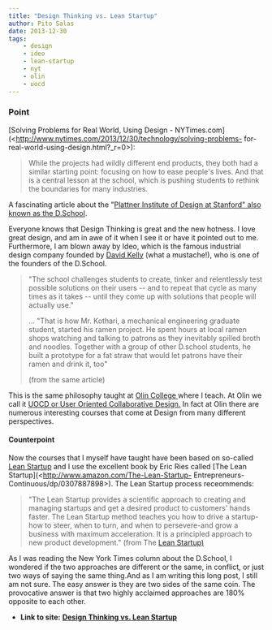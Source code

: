 ```yaml
---
title: "Design Thinking vs. Lean Startup"
author: Pito Salas
date: 2013-12-30
tags:
    - design
    - ideo
    - lean-startup
    - nyt
    - olin
    - uocd
---
```


### Point

[Solving Problems for Real World, Using Design -
NYTimes.com](<http://www.nytimes.com/2013/12/30/technology/solving-problems-
for-real-world-using-design.html?_r=0>):

> While the projects had wildly different end products, they both had a
> similar starting point: focusing on how to ease people's lives. And that is
> a central lesson at the school, which is pushing students to rethink the
> boundaries for many industries.

A fascinating article about the "[Plattner Institute of Design at Stanford"
also known as the D.School](<http://dschool.stanford.edu>).

 Everyone knows that Design Thinking is great and the new hotness. I love
great design, and am in awe of it when I see it or have it pointed out to me.
Furthermore, I am blown away by Ideo, which is the famous industrial design
company founded by [David Kelly](<http://www.ideo.com/people/david-kelley>)
(what a mustache!), who is one of the founders of the D.School.

> "The school challenges students to create, tinker and relentlessly test
> possible solutions on their users -- and to repeat that cycle as many times
> as it takes -- until they come up with solutions that people will actually
> use."
>
> … "That is how Mr. Kothari, a mechanical engineering graduate student,
> started his ramen project. He spent hours at local ramen shops watching and
> talking to patrons as they inevitably spilled broth and noodles. Together
> with a group of other D.school students, he built a prototype for a fat
> straw that would let patrons have their ramen and drink it, too"
>
> (from the same article)

This is the same philosophy taught at [Olin College
](<http://www.olin.edu>)where I teach. At Olin we call it [UOCD or User
Oriented Collaborative Design.](<http://design.olin.edu/courses/uocd/>) In
fact at Olin there are numerous interesting courses that come at Design from
many different perspectives.

#### Counterpoint

Now the courses that I myself have taught have been based on so-called [Lean
Startup](<http://theleanstartup.com>) and I use the excellent book by Eric
Ries called [The Lean Startup](<http://www.amazon.com/The-Lean-Startup-
Entrepreneurs-Continuous/dp/0307887898>). The Lean Startup process
receommends:

> "The Lean Startup provides a scientific approach to creating and managing
> startups and get a desired product to customers' hands faster. The Lean
> Startup method teaches you how to drive a startup-how to steer, when to
> turn, and when to persevere-and grow a business with maximum acceleration.
> It is a principled approach to new product development." (from The [Lean
> Startup)](<http://theleanstartup.com/principles>)

As I was reading the New York Times column about the D.School, I wondered if
the two approaches are different or the same, in conflict, or just two ways of
saying the same thing.And as I am writing this long post, I still am not sure.
The easy answer is they are two sides of the same coin. The provocative answer
is that two highly acclaimed approaches are 180% opposite to each other.


* **Link to site:** **[Design Thinking vs. Lean Startup](None)**
